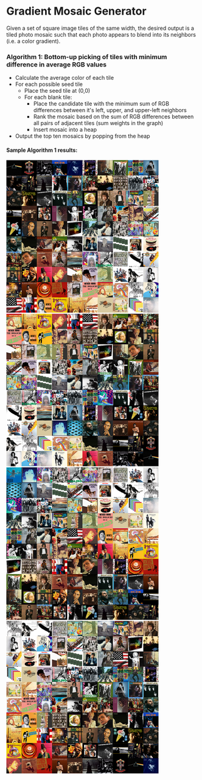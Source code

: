 # Gradient Mosaic Generator

Given a set of square image tiles of the same width, the desired output is a tiled photo mosaic such that each photo appears to blend into its neighbors (i.e. a color gradient).

### Algorithm 1: Bottom-up picking of tiles with minimum difference in average RGB values

- Calculate the average color of each tile
- For each possible seed tile
  - Place the seed tile at (0,0)
  - For each blank tile:
    - Place the candidate tile with the minimum sum of RGB differences between it's left, upper, and upper-left neighbors
    - Rank the mosaic based on the sum of RGB differences between all pairs of adjacent tiles (sum weights in the graph)
    - Insert mosaic into a heap
- Output the top ten mosaics by popping from the heap

#### Sample Algorithm 1 results:
<p float="left">
<img src="./algo1/mosaic_3.png" width=400/>
<img src="./algo1/mosaic_5.png" width=400/>
<img src="./algo1/mosaic_0.png" width=400/>
<img src="./algo1/mosaic_1.png" width=400/>
</p>
